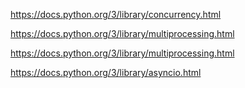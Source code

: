 https://docs.python.org/3/library/concurrency.html

https://docs.python.org/3/library/multiprocessing.html

https://docs.python.org/3/library/multiprocessing.html

https://docs.python.org/3/library/asyncio.html
